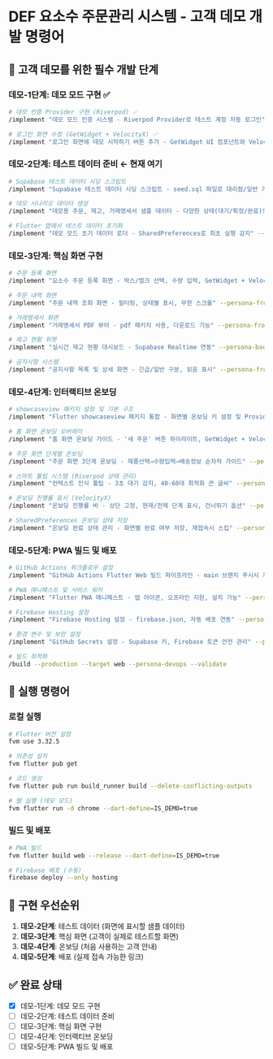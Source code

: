 # DEF 요소수 주문관리 시스템 - 고객 데모 개발 명령어

## 🎯 고객 데모를 위한 필수 개발 단계

### 데모-1단계: 데모 모드 구현 ✅
```bash
# 데모 인증 Provider 구현 (Riverpod) ✅
/implement "데모 모드 인증 시스템 - Riverpod Provider로 테스트 계정 자동 로그인" --persona-backend --c7 --seq

# 로그인 화면 수정 (GetWidget + VelocityX) ✅
/implement "로그인 화면에 데모 시작하기 버튼 추가 - GetWidget UI 컴포넌트와 VelocityX 활용" --persona-frontend --c7 --validate
```

### 데모-2단계: 테스트 데이터 준비 ← 현재 여기
```bash
# Supabase 테스트 데이터 시딩 스크립트
/implement "Supabase 테스트 데이터 시딩 스크립트 - seed.sql 파일로 대리점/일반 거래처 데이터 생성" --persona-backend --c7 --seq

# 데모 시나리오 데이터 생성
/implement "데모용 주문, 재고, 거래명세서 샘플 데이터 - 다양한 상태(대기/확정/완료)의 주문 데이터" --persona-backend --validate

# Flutter 앱에서 테스트 데이터 초기화
/implement "데모 모드 초기 데이터 로더 - SharedPreferences로 최초 실행 감지" --persona-backend --c7
```

### 데모-3단계: 핵심 화면 구현
```bash
# 주문 등록 화면
/implement "요소수 주문 등록 화면 - 박스/벌크 선택, 수량 입력, GetWidget + VelocityX" --persona-frontend --c7 --validate

# 주문 내역 화면
/implement "주문 내역 조회 화면 - 필터링, 상태별 표시, 무한 스크롤" --persona-frontend --c7 --seq

# 거래명세서 화면
/implement "거래명세서 PDF 뷰어 - pdf 패키지 사용, 다운로드 기능" --persona-frontend --c7 --validate

# 재고 현황 위젯
/implement "실시간 재고 현황 대시보드 - Supabase Realtime 연동" --persona-backend --c7 --seq

# 공지사항 시스템
/implement "공지사항 목록 및 상세 화면 - 긴급/일반 구분, 읽음 표시" --persona-frontend --c7
```

### 데모-4단계: 인터랙티브 온보딩
```bash
# showcaseview 패키지 설정 및 기본 구조
/implement "Flutter showcaseview 패키지 통합 - 화면별 온보딩 키 설정 및 Provider 구조" --persona-frontend --c7 --validate

# 홈 화면 온보딩 오버레이
/implement "홈 화면 온보딩 가이드 - '새 주문' 버튼 하이라이트, GetWidget + VelocityX 스타일링" --persona-frontend --c7 --magic

# 주문 화면 단계별 온보딩
/implement "주문 화면 3단계 온보딩 - 제품선택→수량입력→배송정보 순차적 가이드" --persona-frontend --seq --validate

# 스마트 툴팁 시스템 (Riverpod 상태 관리)
/implement "컨텍스트 인식 툴팁 - 3초 대기 감지, 40-60대 최적화 큰 글씨" --persona-frontend --c7 --seq --think

# 온보딩 진행률 표시 (VelocityX)
/implement "온보딩 진행률 바 - 상단 고정, 현재/전체 단계 표시, 건너뛰기 옵션" --persona-frontend --persona-mentor --c7

# SharedPreferences 온보딩 상태 저장
/implement "온보딩 완료 상태 관리 - 화면별 완료 여부 저장, 재접속시 스킵" --persona-backend --c7
```

### 데모-5단계: PWA 빌드 및 배포
```bash
# GitHub Actions 워크플로우 설정
/implement "GitHub Actions Flutter Web 빌드 파이프라인 - main 브랜치 푸시시 자동 빌드" --persona-devops --c7 --seq

# PWA 매니페스트 및 서비스 워커
/implement "Flutter PWA 매니페스트 - 앱 아이콘, 오프라인 지원, 설치 가능" --persona-frontend --c7 --validate

# Firebase Hosting 설정
/implement "Firebase Hosting 설정 - firebase.json, 자동 배포 연동" --persona-devops --validate

# 환경 변수 및 보안 설정
/implement "GitHub Secrets 설정 - Supabase 키, Firebase 토큰 안전 관리" --persona-security --seq

# 빌드 최적화
/build --production --target web --persona-devops --validate
```

## 🚀 실행 명령어

### 로컬 실행
```bash
# Flutter 버전 설정
fvm use 3.32.5

# 의존성 설치
fvm flutter pub get

# 코드 생성
fvm flutter pub run build_runner build --delete-conflicting-outputs

# 웹 실행 (데모 모드)
fvm flutter run -d chrome --dart-define=IS_DEMO=true
```

### 빌드 및 배포
```bash
# PWA 빌드
fvm flutter build web --release --dart-define=IS_DEMO=true

# Firebase 배포 (수동)
firebase deploy --only hosting
```

## 📌 구현 우선순위

1. **데모-2단계**: 테스트 데이터 (화면에 표시할 샘플 데이터)
2. **데모-3단계**: 핵심 화면 (고객이 실제로 테스트할 화면)
3. **데모-4단계**: 온보딩 (처음 사용하는 고객 안내)
4. **데모-5단계**: 배포 (실제 접속 가능한 링크)

## ✅ 완료 상태
- [x] 데모-1단계: 데모 모드 구현
- [ ] 데모-2단계: 테스트 데이터 준비
- [ ] 데모-3단계: 핵심 화면 구현
- [ ] 데모-4단계: 인터랙티브 온보딩
- [ ] 데모-5단계: PWA 빌드 및 배포